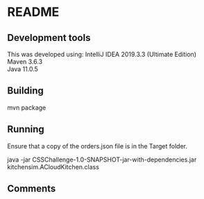 # README

## Development tools 
This was developed using:
IntelliJ IDEA 2019.3.3 (Ultimate Edition)  
Maven 3.6.3  
Java 11.0.5  

## Building
mvn package

## Running
Ensure that a copy of the orders.json file is in the Target folder.

java -jar CSSChallenge-1.0-SNAPSHOT-jar-with-dependencies.jar kitchensim.ACloudKitchen.class

## Comments
